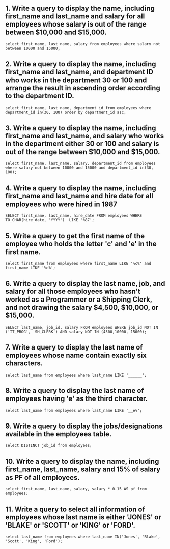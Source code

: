 ## 1. Write a query to display the name, including first_name and last_name and salary for all employees whose salary is out of the range between $10,000 and $15,000.
`select first_name, last_name, salary from employees where salary not between 10000 and 15000;`

## 2. Write a query to display the name, including first_name and last_name, and department ID who works in the department 30 or 100 and arrange the result in ascending order according to the department ID.
`select first_name, last_name, department_id from employees where department_id in(30, 100) order by department_id asc;`

## 3. Write a query to display the name, including first_name and last_name, and salary who works in the department either 30 or 100 and salary is out of the range between $10,000 and $15,000.
`select first_name, last_name, salary, department_id from employees where salary not between 10000 and 15000 and department_id in(30, 100);`

## 4. Write a query to display the name, including first_name and last_name and hire date for all employees who were hired in 1987
`SELECT first_name, last_name, hire_date FROM employees WHERE TO_CHAR(hire_date, 'YYYY')  LIKE '%87';`

## 5. Write a query to get the first name of the employee who holds the letter 'c' and 'e' in the first name.
`select first_name from employees where first_name LIKE '%c%' and first_name LIKE '%e%';`

## 6. Write a query to display the last name, job, and salary for all those employees who hasn't worked as a Programmer or a Shipping Clerk, and not drawing the salary $4,500, $10,000, or $15,000.
`SELECT last_name, job_id, salary FROM employees WHERE job_id NOT IN ('IT_PROG', 'SH_CLERK') AND salary NOT IN (4500,10000, 15000);`

## 7. Write a query to display the last name of employees whose name contain exactly six characters.
`select last_name from employees where last_name LIKE '______';`

## 8. Write a query to display the last name of employees having 'e' as the third character.
`select last_name from employees where last_name LIKE '__e%';`

## 9. Write a query to display the jobs/designations available in the employees table.
`select DISTINCT job_id from employees;`

## 10. Write a query to display the name, including first_name, last_name, salary and 15% of salary as PF of all employees.
`select first_name, last_name, salary, salary * 0.15 AS pf from employees;`

## 11. Write a query to select all information of employees whose last name is either 'JONES' or 'BLAKE' or 'SCOTT' or 'KING' or 'FORD'.
`select last_name from employees where last_name IN('Jones', 'Blake', 'Scott', 'King', 'Ford');`